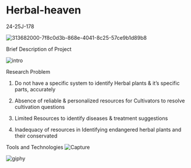 # Herbal-heaven
24-25J-178

![313682000-7f8c0d3b-868e-4041-8c25-57ce9b1d89b8](https://github.com/user-attachments/assets/709a05fd-7e28-4c43-9cf6-eff07fb16703)

Brief Description of Project

![intro](https://github.com/user-attachments/assets/cc9716f9-91f5-4ba2-8946-33a9f7922881)


Research Problem

1. Do not have a specific system to identify Herbal plants & it’s specific parts, accurately

2. Absence of reliable & personalized resources for Cultivators to resolve cultivation questions

3. Limited Resources to identify diseases & treatment suggestions

4. Inadequacy of resources in Identifying endangered herbal plants and their conservated


Tools and Technologies
![Capture](https://github.com/user-attachments/assets/4cf1dfc5-c1a6-40aa-a36e-20fc30fbd2cf)


![giphy](https://github.com/user-attachments/assets/354cd8ef-5c7f-4b25-b9d0-a327b55dd760)
